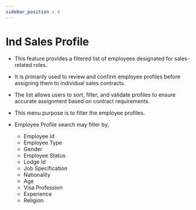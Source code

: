 ```yaml
---
sidebar_position : 4
---
```


# Ind Sales Profile

  - This feature provides a filtered list of employees designated for sales-related roles.

  - It is primarily used to review and confirm employee profiles before assigning them to individual sales contracts.

  - The list allows users to sort, filter, and validate profiles to ensure accurate assignment based on contract requirements.

  - This menu purpose is to filter the employee profiles.

  - Employee Profile search may filter by,

    - Employee Id
    - Employee Type
    - Gender
    - Employee Status
    - Lodge Id
    - Job Specification
    - Nationality
    - Age
    - Visa Profession
    - Experience
    - Religion